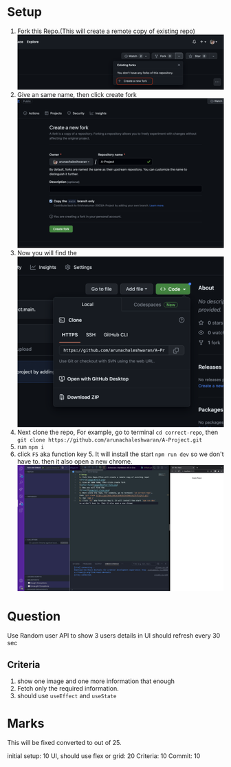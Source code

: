 # Setup
1. Fork this Repo.(This will create a remote copy of existing repo)
![Fork](image/01fork.png)
2. Give an same name, then click create fork
![after-fork](image/02after-fork.png)
3. Now you will find the 
![clone](image/03git-clone.png)
4. Next clone the repo, For example, go to terminal `cd correct-repo`, then `git clone https://github.com/arunachaleshwaran/A-Project.git`
5. run `npm i`
6. click `F5` aka function key 5. It will install the start `npm run dev` so we don't have to. then it also open a new chrome.
![setup-success-full](image/04correct-setup.png)

# Question
Use Random user API to show 3 users details in UI should refresh every 30 sec
## Criteria
1. show one image and one more information that enough
2. Fetch only the required information.
3. should use `useEffect` and `useState`

# Marks
This will be fixed converted to out of 25.

initial setup: 10
UI, should use flex or grid: 20
Criteria: 10
Commit: 10
